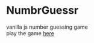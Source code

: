 # NumbrGuessr

vanilla js number guessing game\
play the game [here](https://cullen1107.github.io/numbr-guessr/)
